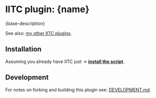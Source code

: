 # IITC plugin: {name}

{base-description}

See also: [my other IITC plugins](https://github.com/search?q=user%3AEccenux+iitc-plugin&type=Repositories).

Installation
------------

Assuming you already have IITC just &rarr; **[install the script](https://github.com/Eccenux/{repo-name}/raw/master/{script-name}.user.js)**.

Development
------------

For notes on forking and building this plugin see:
[DEVELOPMENT.md](DEVELOPMENT.md).